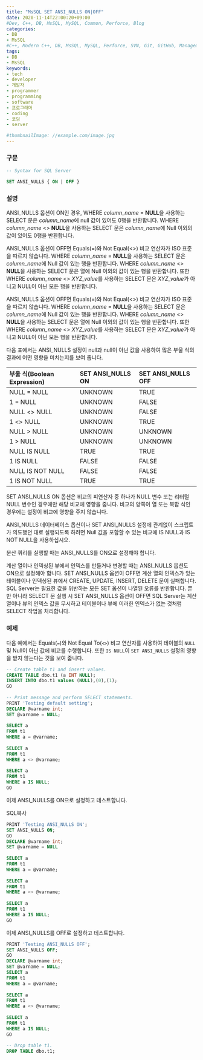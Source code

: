 ```yaml
---
title: "MsSQL SET ANSI_NULLS ON|OFF"
date: 2020-11-14T22:00:20+09:00
#Dev, C++, DB, MsSQL, MySQL, Common, Perforce, Blog
categories:
- DB
- MsSQL
#C++, Modern C++, DB, MsSQL, MySQL, Perforce, SVN, Git, GitHub, Management, Blog, Hugo, Architecture
tags:
- DB
- MsSQL
keywords:
- tech
- developer
- 개발자
- programmer
- programming
- software
- 프로그래머
- coding
- 코딩
- server

#thumbnailImage: //example.com/image.jpg
---
```


### 구문

```sql
-- Syntax for SQL Server

SET ANSI_NULLS { ON | OFF }
```

<!--more-->

  

  

### 설명

ANSI_NULLS 옵션이 ON인 경우, WHERE *column_name* = **NULL**을 사용하는 SELECT 문은 *column_name*에 null 값이 있어도 0행을 반환합니다. WHERE *column_name* <> **NULL**을 사용하는 SELECT 문은 *column_name*에 Null 이외의 값이 있어도 0행을 반환합니다.

ANSI_NULLS 옵션이 OFF면 Equals(=)와 Not Equal(<>) 비교 연산자가 ISO 표준을 따르지 않습니다. WHERE *column_name* = **NULL**을 사용하는 SELECT 문은 *column_name*에 Null 값이 있는 행을 반환합니다. WHERE *column_name* <> **NULL**을 사용하는 SELECT 문은 열에 Null 이외의 값이 있는 행을 반환합니다. 또한 WHERE *column_name* <> *XYZ_value*를 사용하는 SELECT 문은 *XYZ_value*가 아니고 NULL이 아닌 모든 행을 반환합니다.

ANSI_NULLS 옵션이 OFF면 Equals(=)와 Not Equal(<>) 비교 연산자가 ISO 표준을 따르지 않습니다. WHERE *column_name* = **NULL**을 사용하는 SELECT 문은 *column_name*에 Null 값이 있는 행을 반환합니다. WHERE *column_name* <> **NULL**을 사용하는 SELECT 문은 열에 Null 이외의 값이 있는 행을 반환합니다. 또한 WHERE *column_name* <> *XYZ_value*를 사용하는 SELECT 문은 *XYZ_value*가 아니고 NULL이 아닌 모든 행을 반환합니다.



다음 표에서는 ANSI_NULLS 설정이 null과 null이 아닌 값을 사용하여 많은 부울 식의 결과에 어떤 영향을 미치는지를 보여 줍니다.

| 부울 식(Boolean Expression) | SET ANSI_NULLS ON | SET ANSI_NULLS OFF |
| :-------------------------- | :---------------- | :----------------- |
| NULL = NULL                 | UNKNOWN           | TRUE               |
| 1 = NULL                    | UNKNOWN           | FALSE              |
| NULL <> NULL                | UNKNOWN           | FALSE              |
| 1 <> NULL                   | UNKNOWN           | TRUE               |
| NULL > NULL                 | UNKNOWN           | UNKNOWN            |
| 1 > NULL                    | UNKNOWN           | UNKNOWN            |
| NULL IS NULL                | TRUE              | TRUE               |
| 1 IS NULL                   | FALSE             | FALSE              |
| NULL IS NOT NULL            | FALSE             | FALSE              |
| 1 IS NOT NULL               | TRUE              | TRUE               |

SET ANSI_NULLS ON 옵션은 비교의 피연산자 중 하나가 NULL 변수 또는 리터럴 NULL 변수인 경우에만 해당 비교에 영향을 줍니다. 비교의 양쪽이 열 또는 복합 식인 경우에는 설정이 비교에 영향을 주지 않습니다.

ANSI_NULLS 데이터베이스 옵션이나 SET ANSI_NULLS 설정에 관계없이 스크립트가 의도했던 대로 실행되도록 하려면 Null 값을 포함할 수 있는 비교에 IS NULL과 IS NOT NULL을 사용하십시오.

분산 쿼리를 실행할 때는 ANSI_NULLS를 ON으로 설정해야 합니다.

계산 열이나 인덱싱된 뷰에서 인덱스를 만들거나 변경할 때는 ANSI_NULLS 옵션도 ON으로 설정해야 합니다. SET ANSI_NULLS 옵션이 OFF면 계산 열의 인덱스가 있는 테이블이나 인덱싱된 뷰에서 CREATE, UPDATE, INSERT, DELETE 문이 실패합니다. SQL Server는 필요한 값을 위반하는 모든 SET 옵션이 나열된 오류를 반환합니다. 뿐만 아니라 SELECT 문 실행 시 SET ANSI_NULLS 옵션이 OFF면 SQL Server는 계산 열이나 뷰의 인덱스 값을 무시하고 테이블이나 뷰에 이러한 인덱스가 없는 것처럼 SELECT 작업을 처리합니다.



  

  

### 예제

다음 예에서는 Equals(`=`)와 Not Equal To(`<>`) 비교 연산자를 사용하여 테이블의 `NULL` 및 Null이 아닌 값에 비교를 수행합니다. 또한 `IS NULL`이 `SET ANSI_NULLS` 설정의 영향을 받지 않는다는 것을 보여 줍니다.

```sql
-- Create table t1 and insert values.  
CREATE TABLE dbo.t1 (a INT NULL);  
INSERT INTO dbo.t1 values (NULL),(0),(1);  
GO  
  
-- Print message and perform SELECT statements.  
PRINT 'Testing default setting';  
DECLARE @varname int;   
SET @varname = NULL;  
  
SELECT a  
FROM t1   
WHERE a = @varname;  
  
SELECT a   
FROM t1   
WHERE a <> @varname;  
  
SELECT a   
FROM t1   
WHERE a IS NULL;  
GO 
```

이제 ANSI_NULLS를 ON으로 설정하고 테스트합니다.

SQL복사

```sql
PRINT 'Testing ANSI_NULLS ON';  
SET ANSI_NULLS ON;  
GO  
DECLARE @varname int;  
SET @varname = NULL  
  
SELECT a   
FROM t1   
WHERE a = @varname;  
  
SELECT a   
FROM t1   
WHERE a <> @varname;  
  
SELECT a   
FROM t1   
WHERE a IS NULL;  
GO  
```

이제 ANSI_NULLS를 OFF로 설정하고 테스트합니다.

```sql
PRINT 'Testing ANSI_NULLS OFF';  
SET ANSI_NULLS OFF;  
GO  
DECLARE @varname int;  
SET @varname = NULL;  
SELECT a   
FROM t1   
WHERE a = @varname;  
  
SELECT a   
FROM t1   
WHERE a <> @varname;  
  
SELECT a   
FROM t1   
WHERE a IS NULL;  
GO  
  
-- Drop table t1.  
DROP TABLE dbo.t1;  
```